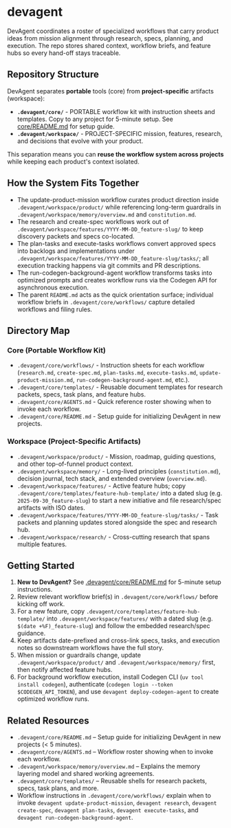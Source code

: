 # devagent

DevAgent coordinates a roster of specialized workflows that carry product ideas from mission alignment through research, specs, planning, and execution. The repo stores shared context, workflow briefs, and feature hubs so every hand-off stays traceable.

## Repository Structure

DevAgent separates **portable** tools (core) from **project-specific** artifacts (workspace):

- **`.devagent/core/`** - PORTABLE workflow kit with instruction sheets and templates. Copy to any project for 5-minute setup. See [core/README.md](.devagent/core/README.md) for setup guide.
- **`.devagent/workspace/`** - PROJECT-SPECIFIC mission, features, research, and decisions that evolve with your product.

This separation means you can **reuse the workflow system across projects** while keeping each product's context isolated.

## How the System Fits Together
- The update-product-mission workflow curates product direction inside `.devagent/workspace/product/` while referencing long-term guardrails in `.devagent/workspace/memory/overview.md` and `constitution.md`.
- The research and create-spec workflows work out of `.devagent/workspace/features/YYYY-MM-DD_feature-slug/` to keep discovery packets and specs co-located.
- The plan-tasks and execute-tasks workflows convert approved specs into backlogs and implementations under `.devagent/workspace/features/YYYY-MM-DD_feature-slug/tasks/`; all execution tracking happens via git commits and PR descriptions.
- The run-codegen-background-agent workflow transforms tasks into optimized prompts and creates workflow runs via the Codegen API for asynchronous execution.
- The parent `README.md` acts as the quick orientation surface; individual workflow briefs in `.devagent/core/workflows/` capture detailed workflows and filing rules.

## Directory Map

### Core (Portable Workflow Kit)
- `.devagent/core/workflows/` - Instruction sheets for each workflow (`research.md`, `create-spec.md`, `plan-tasks.md`, `execute-tasks.md`, `update-product-mission.md`, `run-codegen-background-agent.md`, etc.).
- `.devagent/core/templates/` - Reusable document templates for research packets, specs, task plans, and feature hubs.
- `.devagent/core/AGENTS.md` - Quick reference roster showing when to invoke each workflow.
- `.devagent/core/README.md` - Setup guide for initializing DevAgent in new projects.

### Workspace (Project-Specific Artifacts)
- `.devagent/workspace/product/` - Mission, roadmap, guiding questions, and other top-of-funnel product context.
- `.devagent/workspace/memory/` - Long-lived principles (`constitution.md`), decision journal, tech stack, and extended overview (`overview.md`).
- `.devagent/workspace/features/` - Active feature hubs; copy `.devagent/core/templates/feature-hub-template/` into a dated slug (e.g. `2025-09-30_feature-slug`) to start a new initiative and file research/spec artifacts with ISO dates.
- `.devagent/workspace/features/YYYY-MM-DD_feature-slug/tasks/` - Task packets and planning updates stored alongside the spec and research hub.
- `.devagent/workspace/research/` - Cross-cutting research that spans multiple features.

## Getting Started
1. **New to DevAgent?** See [.devagent/core/README.md](.devagent/core/README.md) for 5-minute setup instructions.
2. Review relevant workflow brief(s) in `.devagent/core/workflows/` before kicking off work.
3. For a new feature, copy `.devagent/core/templates/feature-hub-template/` into `.devagent/workspace/features/` with a dated slug (e.g. `$(date +%F)_feature-slug`) and follow the embedded research/spec guidance.
4. Keep artifacts date-prefixed and cross-link specs, tasks, and execution notes so downstream workflows have the full story.
5. When mission or guardrails change, update `.devagent/workspace/product/` and `.devagent/workspace/memory/` first, then notify affected feature hubs.
6. For background workflow execution, install Codegen CLI (`uv tool install codegen`), authenticate (`codegen login --token $CODEGEN_API_TOKEN`), and use `devagent deploy-codegen-agent` to create optimized workflow runs.

## Related Resources
- `.devagent/core/README.md` – Setup guide for initializing DevAgent in new projects (< 5 minutes).
- `.devagent/core/AGENTS.md` – Workflow roster showing when to invoke each workflow.
- `.devagent/workspace/memory/overview.md` – Explains the memory layering model and shared working agreements.
- `.devagent/core/templates/` – Reusable shells for research packets, specs, task plans, and more.
- Workflow instructions in `.devagent/core/workflows/` explain when to invoke `devagent update-product-mission`, `devagent research`, `devagent create-spec`, `devagent plan-tasks`, `devagent execute-tasks`, and `devagent run-codegen-background-agent`.
